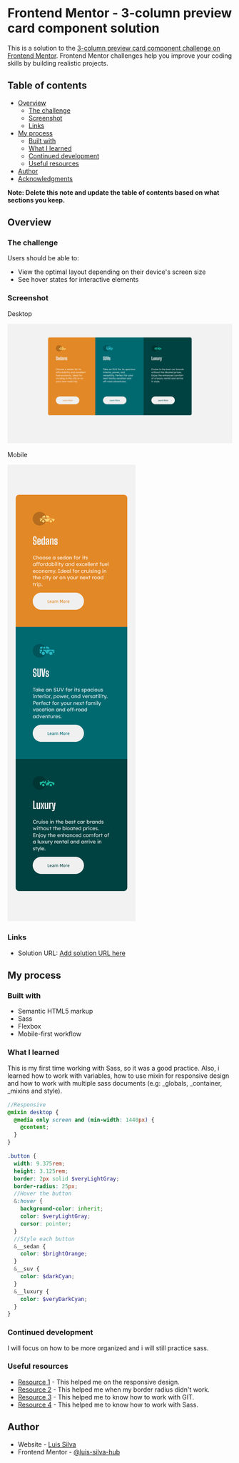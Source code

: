 # Frontend Mentor - 3-column preview card component solution

This is a solution to the [3-column preview card component challenge on Frontend Mentor](https://www.frontendmentor.io/challenges/3column-preview-card-component-pH92eAR2-). Frontend Mentor challenges help you improve your coding skills by building realistic projects.

## Table of contents

- [Overview](#overview)
  - [The challenge](#the-challenge)
  - [Screenshot](#screenshot)
  - [Links](#links)
- [My process](#my-process)
  - [Built with](#built-with)
  - [What I learned](#what-i-learned)
  - [Continued development](#continued-development)
  - [Useful resources](#useful-resources)
- [Author](#author)
- [Acknowledgments](#acknowledgments)

**Note: Delete this note and update the table of contents based on what sections you keep.**

## Overview

### The challenge

Users should be able to:

- View the optimal layout depending on their device's screen size
- See hover states for interactive elements

### Screenshot

Desktop

![](./images/screenshot-desktop.png)

Mobile

![](./images/screenshot-mobile.png)

### Links

- Solution URL: [Add solution URL here](https://your-solution-url.com)

## My process

### Built with

- Semantic HTML5 markup
- Sass
- Flexbox
- Mobile-first workflow

### What I learned

This is my first time working with Sass, so it was a good practice. Also, i learned how to work with variables, how to use mixin for responsive design and how to work with multiple sass documents (e.g: \_globals, \_container, \_mixins and style).

```scss
//Responsive
@mixin desktop {
  @media only screen and (min-width: 1440px) {
    @content;
  }
}
```

```scss
.button {
  width: 9.375rem;
  height: 3.125rem;
  border: 2px solid $veryLightGray;
  border-radius: 25px;
  //Hover the button
  &:hover {
    background-color: inherit;
    color: $veryLightGray;
    cursor: pointer;
  }
  //Style each button
  &__sedan {
    color: $brightOrange;
  }
  &__suv {
    color: $darkCyan;
  }
  &__luxury {
    color: $veryDarkCyan;
  }
}
```

### Continued development

I will focus on how to be more organized and i will still practice sass.

### Useful resources

- [Resource 1](https://www.kodetop.com/web-responsive-utilizando-mixins-en-sass/) - This helped me on the responsive design.
- [Resource 2](https://stackoverflow.com/questions/10995294/border-radius-not-working) - This helped me when my border radius didn't work.
- [Resource 3](https://www.youtube.com/watch?v=HiXLkL42tMU) - This helped me to know how to work with GIT.
- [Resource 4](https://www.youtube.com/watch?v=8w_kHIAkucA) - This helped me to know how to work with Sass.

## Author

- Website - [Luis Silva](https://github.com/MalditoStive)
- Frontend Mentor - [@luis-silva-hub](https://www.frontendmentor.io/profile/luis-silva-hub)
